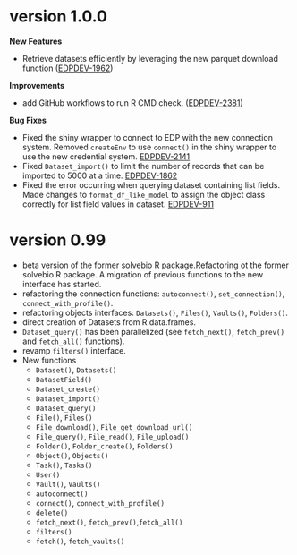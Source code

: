# version 1.0.0

**New Features**

-   Retrieve datasets efficiently by leveraging the new parquet download function ([EDPDEV-1962](https://precisionformedicine.atlassian.net/browse/EDPDEV-1962))

**Improvements**

-   add GitHub workflows to run R CMD check. ([EDPDEV-2381](https://precisionformedicine.atlassian.net/browse/EDPDEV-2381))

**Bug Fixes**

-   Fixed the shiny wrapper to connect to EDP with the new connection system. Removed `createEnv` to use `connect()` in the shiny wrapper to use the new credential system. [EDPDEV-2141](https://precisionformedicine.atlassian.net/browse/EDPDEV-2141)
-   Fixed `Dataset_import()` to limit the number of records that can be imported to 5000 at a time. [EDPDEV-1862](https://precisionformedicine.atlassian.net/browse/EDPDEV-1862)
-   Fixed the error occurring when querying dataset containing list fields. Made changes to `format_df_like_model` to assign the object class correctly for list field values in dataset. [EDPDEV-911](https://precisionformedicine.atlassian.net/browse/EDPDEV-911)

# version 0.99

-   beta version of the former solvebio R package.Refactoring ot the former solvebio R package. A migration of previous functions to the new interface has started.
-   refactoring the connection functions: `autoconnect()`, `set_connection()`, `connect_with_profile()`.
-   refactoring objects interfaces: `Datasets()`, `Files()`, `Vaults()`, `Folders()`.
-   direct creation of Datasets from R data.frames.
-   `Dataset_query()` has been parallelized (see `fetch_next()`, `fetch_prev()` and `fetch_all()` functions).
-   revamp `filters()` interface.
-   New functions
    -   `Dataset()`, `Datasets()`
    -   `DatasetField()`
    -   `Dataset_create()`
    -   `Dataset_import()`
    -   `Dataset_query()`
    -   `File()`, `Files()`
    -   `File_download()`, `File_get_download_url()`
    -   `File_query()`, `File_read()`, `File_upload()`
    -   `Folder()`, `Folder_create()`, `Folders()`
    -   `Object()`, `Objects()`
    -   `Task()`, `Tasks()`
    -   `User()`
    -   `Vault()`, `Vaults()`
    -   `autoconnect()`
    -   `connect()`, `connect_with_profile()`
    -   `delete()`
    -   `fetch_next()`, `fetch_prev()`,`fetch_all()`
    -   `filters()`
    -   `fetch()`, `fetch_vaults()`
